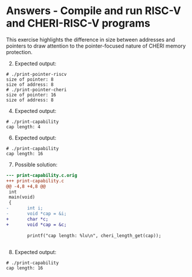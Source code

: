 # Answers - Compile and run RISC-V and CHERI-RISC-V programs

This exercise highlights the difference in size between addresses and
pointers to draw attention to the pointer-focused nature of CHERI memory
protection.

2. Expected output:
```
# ./print-pointer-riscv 
size of pointer: 8
size of address: 8
# ./print-pointer-cheri 
size of pointer: 16
size of address: 8
```
4. Expected output:
```
# ./print-capability 
cap length: 4
```
6. Expected output:
```
# ./print-capability
cap length: 16
```
7. Possible solution:
```diff
--- print-capability.c.orig
+++ print-capability.c
@@ -4,8 +4,8 @@
 int
 main(void)
 {
-       int i;
-       void *cap = &i;
+       char *c;
+       void *cap = &c;
 
        printf("cap length: %lu\n", cheri_length_get(cap));
 
```
8. Expected output:
```
# ./print-capability
cap length: 16
```

